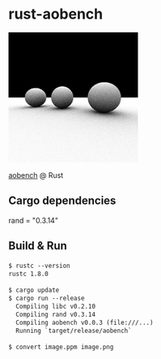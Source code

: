 rust-aobench
============

![aobench](https://raw.githubusercontent.com/sharow/rust-aobench/master/target/imgs/image.png)

[aobench](http://code.google.com/p/aobench/) @ Rust

## Cargo dependencies
rand = "0.3.14"


## Build & Run
```
$ rustc --version
rustc 1.8.0

$ cargo update
$ cargo run --release
  Compiling libc v0.2.10
  Compiling rand v0.3.14
  Compiling aobench v0.0.3 (file:///...)
  Running `target/release/aobench`

$ convert image.ppm image.png

```



